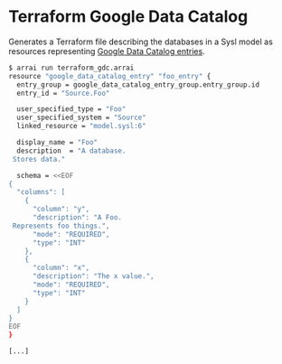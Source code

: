 # Terraform Google Data Catalog

Generates a Terraform file describing the databases in a Sysl model as resources representing [Google Data Catalog entries](https://www.terraform.io/docs/providers/google/r/data_catalog_entry.html#example-usage-data-catalog-entry-full).

```bash
$ arrai run terraform_gdc.arrai
resource "google_data_catalog_entry" "foo_entry" {
  entry_group = google_data_catalog_entry_group.entry_group.id
  entry_id = "Source.Foo"

  user_specified_type = "Foo"
  user_specified_system = "Source"
  linked_resource = "model.sysl:6"

  display_name = "Foo"
  description  = "A database.
 Stores data."

  schema = <<EOF
{
  "columns": [
    {
      "column": "y",
      "description": "A Foo.
 Represents foo things.",
      "mode": "REQUIRED",
      "type": "INT"
    },
    {
      "column": "x",
      "description": "The x value.",
      "mode": "REQUIRED",
      "type": "INT"
    }
  ]
}
EOF
}

[...]
```

